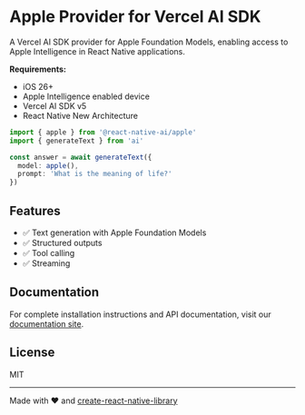 # Apple Provider for Vercel AI SDK

A Vercel AI SDK provider for Apple Foundation Models, enabling access to Apple Intelligence in React Native applications.

**Requirements:**
- iOS 26+
- Apple Intelligence enabled device
- Vercel AI SDK v5
- React Native New Architecture

```ts
import { apple } from '@react-native-ai/apple'
import { generateText } from 'ai'

const answer = await generateText({
  model: apple(),
  prompt: 'What is the meaning of life?'
})
```

## Features

- ✅ Text generation with Apple Foundation Models
- ✅ Structured outputs
- ✅ Tool calling
- ✅ Streaming

## Documentation

For complete installation instructions and API documentation, visit our [documentation site](https://react-native-ai.com/docs/apple).

## License

MIT

---

Made with ❤️ and [create-react-native-library](https://github.com/callstack/react-native-builder-bob)
